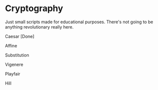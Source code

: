 # Cryptography
Just small scripts made for educational purposes. There's not going to be anything revolutionary really here.

  Caesar [Done]

  Affine

  Substitution

  Vigenere

  Playfair

  Hill
